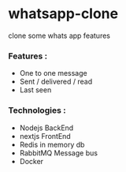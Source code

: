 # whatsapp-clone
clone some whats app features 
### Features : 
- One to one message 
- Sent / delivered / read 
- Last seen 

### Technologies :
- Nodejs BackEnd
- nextjs FrontEnd
- Redis in memory db 
- RabbitMQ Message bus
- Docker

